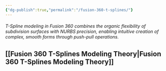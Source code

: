 ```yaml
---
{"dg-publish":true,"permalink":"/fusion-360-t-splines/"}
---
```



###### T-Spline modeling in Fusion 360 combines the organic flexibility of subdivision surfaces with NURBS precision, enabling intuitive creation of complex, smooth forms through push-pull operations.

## [[Fusion 360 T-Splines Modeling Theory\|Fusion 360 T-Splines Modeling Theory]]
